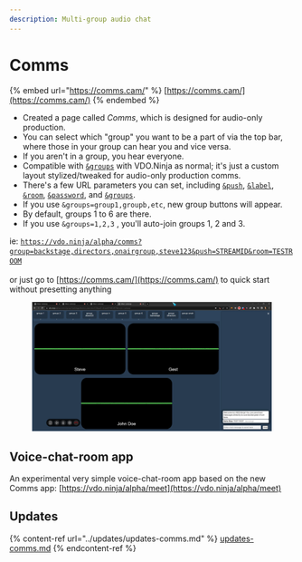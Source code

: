 ```yaml
---
description: Multi-group audio chat
---
```


# Comms

{% embed url="https://comms.cam/" %}
[https://comms.cam/](https://comms.cam/)
{% endembed %}

* Created a page called _Comms_, which is designed for audio-only production.
* You can select which "group" you want to be a part of via the top bar, where those in your group can hear you and vice versa.
* If you aren't in a group, you hear everyone.
* Compatible with [`&groups`](../general-settings/and-group.md) with VDO.Ninja as normal; it's just a custom layout stylized/tweaked for audio-only production comms.
* There's a few URL parameters you can set, including [`&push`](../source-settings/push.md), [`&label`](../general-settings/label.md), [`&room`](../general-settings/room.md), [`&password`](../general-settings/password.md), and [`&groups`](../general-settings/and-group.md).
* If you use `&groups=group1,groupb,etc`, new group buttons will appear.
* By default, groups 1 to 6 are there.
* If you use `&groups=1,2,3` , you'll auto-join groups 1, 2 and 3.

ie: [`https://vdo.ninja/alpha/comms?group=backstage,directors,onairgroup,steve123&push=STREAMID&room=TESTROOM`](https://vdo.ninja/alpha/comms?group=backstage,directors,onairgroup,steve123\&push=STREAMID\&room=TESTROOM) \
\
or just go to [https://comms.cam/](https://comms.cam/) to quick start without presetting anything

<figure><img src="../.gitbook/assets/image (5) (3) (1) (1).png" alt=""><figcaption></figcaption></figure>

## Voice-chat-room app

An experimental very simple voice-chat-room app based on the new Comms app: [https://vdo.ninja/alpha/meet](https://vdo.ninja/alpha/meet)

## Updates

{% content-ref url="../updates/updates-comms.md" %}
[updates-comms.md](../updates/updates-comms.md)
{% endcontent-ref %}
